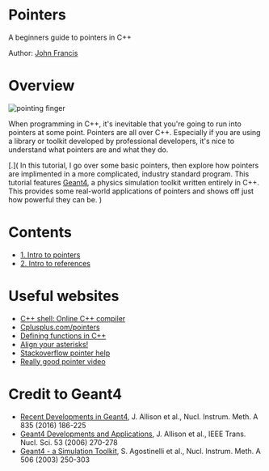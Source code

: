 # Pointers
A beginners guide to pointers in C++

Author: [John Francis](https://github.com/john9francis)

# Overview
![pointing finger](point.avif)

When programming in C++, it's inevitable that you're going to run into pointers at some point. Pointers are all over C++. Especially if you are using a library or toolkit developed by professional developers, it's nice to understand what pointers are and what they do.

[.]( In this tutorial, I go over some basic pointers, then explore how pointers are implimented in a more complicated, industry standard program. This tutorial features [Geant4](https://geant4.web.cern.ch/), a physics simulation toolkit written entirely in C++. This provides some real-world applications of pointers and shows off just how powerful they can be. )

# Contents
- [1. Intro to pointers](intro.md)
- [2. Intro to references](references.md)


# Useful websites
- [C++ shell: Online C++ compiler](https://cpp.sh/)
- [Cplusplus.com/pointers](https://cplusplus.com/doc/tutorial/pointers/)
- [Defining functions in C++](https://www.tutorialspoint.com/cplusplus/cpp_functions.htm)
- [Align your asterisks!](http://kera.name/articles/2010/05/tomalaks-monday-monstrous-rant-i-align-your-asterisks/)
- [Stackoverflow pointer help](https://stackoverflow.com/questions/20864574/ampersand-at-the-end-of-variable-etc)
- [Really good pointer video](https://www.youtube.com/watch?v=sxHng1iufQE)

# Credit to Geant4
- [Recent Developments in Geant4](https://www.sciencedirect.com/science/article/pii/S0168900216306957), J. Allison et al., Nucl. Instrum. Meth. A 835 (2016) 186-225
- [Geant4 Developments and Applications](https://ieeexplore.ieee.org/xpls/abs_all.jsp?isnumber=33833&arnumber=1610988&count=33&index=7), J. Allison et al., IEEE Trans. Nucl. Sci. 53 (2006) 270-278
- [Geant4 - a Simulation Toolkit](https://www.sciencedirect.com/science/article/pii/S0168900203013688), S. Agostinelli et al., Nucl. Instrum. Meth. A 506 (2003) 250-303
